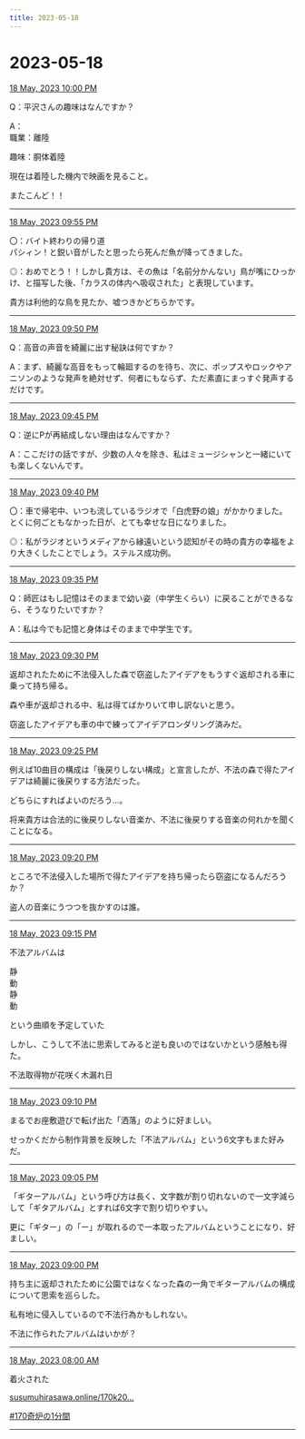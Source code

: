 ```yaml
---
title: 2023-05-18
---
```

# 2023-05-18

[18 May, 2023 10:00 PM](https://twitter.com/hirasawa/status/1659182047393648642#m)

Q：平沢さんの趣味はなんですか？  
  
A：  
職業：離陸  
  
趣味：胴体着陸  
  
現在は着陸した機内で映画を見ること。  
  
またこんど！！

---

[18 May, 2023 09:55 PM](https://twitter.com/hirasawa/status/1659180786325626880#m)

〇：バイト終わりの帰り道  
パシィン！と鋭い音がしたと思ったら死んだ魚が降ってきました。  
  
◎：おめでとう！！しかし貴方は、その魚は「名前分かんない」鳥が嘴にひっかけ、と描写した後、「カラスの体内へ吸収された」と表現しています。  
  
貴方は利他的な鳥を見たか、嘘つきかどちらかです。

---

[18 May, 2023 09:50 PM](https://twitter.com/hirasawa/status/1659179528164605953#m)

Q：高音の声音を綺麗に出す秘訣は何ですか？  
  
A：まず、綺麗な高音をもって輪廻するのを待ち、次に、ポップスやロックやアニソンのような発声を絶対せず、何者にもならず、ただ素直にまっすぐ発声するだけです。

---

[18 May, 2023 09:45 PM](https://twitter.com/hirasawa/status/1659178269760184321#m)

Q：逆にPが再結成しない理由はなんですか？  
  
A：ここだけの話ですが、少数の人々を除き、私はミュージシャンと一緒にいても楽しくないんです。

---

[18 May, 2023 09:40 PM](https://twitter.com/hirasawa/status/1659177011812728833#m)

〇：車で帰宅中、いつも流しているラジオで「白虎野の娘」がかかりました。  
とくに何ごともなかった日が、とても幸せな日になりました。  
  
◎：私がラジオというメディアから縁遠いという認知がその時の貴方の幸福をより大きくしたことでしょう。ステルス成功例。

---

[18 May, 2023 09:35 PM](https://twitter.com/hirasawa/status/1659175753508855808#m)

Q：師匠はもし記憶はそのままで幼い姿（中学生くらい）に戻ることができるなら、そうなりたいですか？   
  
A：私は今でも記憶と身体はそのままで中学生です。

---

[18 May, 2023 09:30 PM](https://twitter.com/hirasawa/status/1659174498896150528#m)

返却されたために不法侵入した森で窃盗したアイデアをもうすぐ返却される車に乗って持ち帰る。  
  
森や車が返却される中、私は得てばかりいて申し訳ないと思う。  
  
窃盗したアイデアも車の中で練ってアイデアロンダリング済みだ。

---

[18 May, 2023 09:25 PM](https://twitter.com/hirasawa/status/1659173236561833984#m)

例えば10曲目の構成は「後戻りしない構成」と宣言したが、不法の森で得たアイデアは綺麗に後戻りする方法だった。  
  
どちらにすればよいのだろう…。  
  
将来貴方は合法的に後戻りしない音楽か、不法に後戻りする音楽の何れかを聞くことになる。

---

[18 May, 2023 09:20 PM](https://twitter.com/hirasawa/status/1659171978656247808#m)

ところで不法侵入した場所で得たアイデアを持ち帰ったら窃盗になるんだろうか？  
  
盗人の音楽にうつつを抜かすのは誰。

---

[18 May, 2023 09:15 PM](https://twitter.com/hirasawa/status/1659170720054640645#m)

不法アルバムは  
  
静  
動  
静  
動  
  
という曲順を予定していた  
  
しかし、こうして不法に思索してみると逆も良いのではないかという感触も得た。  
  
不法取得物が花咲く木漏れ日

---

[18 May, 2023 09:10 PM](https://twitter.com/hirasawa/status/1659169462308970497#m)

まるでお座敷遊びで転げ出た「洒落」のように好ましい。  
  
せっかくだから制作背景を反映した「不法アルバム」という6文字もまた好みだ。

---

[18 May, 2023 09:05 PM](https://twitter.com/hirasawa/status/1659168203849777158#m)

「ギターアルバム」という呼び方は長く、文字数が割り切れないので一文字減らして「ギタアルバム」とすれば6文字で割り切りやすい。  
  
更に「ギター」の「ー」が取れるので一本取ったアルバムということになり、好ましい。

---

[18 May, 2023 09:00 PM](https://twitter.com/hirasawa/status/1659166945558577154#m)

持ち主に返却されたために公園ではなくなった森の一角でギターアルバムの構成について思索を巡らした。  
  
私有地に侵入しているので不法行為かもしれない。  
  
不法に作られたアルバムはいかが？

---

[18 May, 2023 08:00 AM](https://twitter.com/hirasawa/status/1658970652697833474#m)

着火された  
  
<a href="http://susumuhirasawa.online/170k2022">susumuhirasawa.online/170k20…</a>  
  
<a href="https://twitter.com/search?q=%23170奇炉の1分間">#170奇炉の1分間</a>

---

